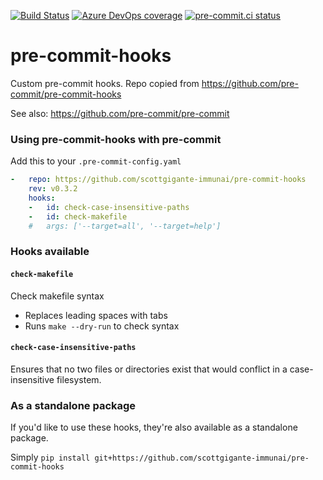 [![Build Status](https://asottile.visualstudio.com/asottile/_apis/build/status/pre-commit.pre-commit-hooks?branchName=master)](https://asottile.visualstudio.com/asottile/_build/latest?definitionId=17&branchName=master)
[![Azure DevOps coverage](https://img.shields.io/azure-devops/coverage/asottile/asottile/17/master.svg)](https://dev.azure.com/asottile/asottile/_build/latest?definitionId=17&branchName=master)
[![pre-commit.ci status](https://results.pre-commit.ci/badge/github/pre-commit/pre-commit-hooks/master.svg)](https://results.pre-commit.ci/latest/github/pre-commit/pre-commit-hooks/master)

pre-commit-hooks
================

Custom pre-commit hooks. Repo copied from https://github.com/pre-commit/pre-commit-hooks

See also: https://github.com/pre-commit/pre-commit


### Using pre-commit-hooks with pre-commit

Add this to your `.pre-commit-config.yaml`

```yaml
-   repo: https://github.com/scottgigante-immunai/pre-commit-hooks
    rev: v0.3.2
    hooks:
    -   id: check-case-insensitive-paths
    -   id: check-makefile
    #   args: ['--target=all', '--target=help']
```

### Hooks available

#### `check-makefile`
Check makefile syntax
  - Replaces leading spaces with tabs
  - Runs `make --dry-run` to check syntax

#### `check-case-insensitive-paths`
Ensures that no two files or directories exist that would conflict in a case-insensitive filesystem.

### As a standalone package

If you'd like to use these hooks, they're also available as a standalone package.

Simply `pip install git+https://github.com/scottgigante-immunai/pre-commit-hooks`
